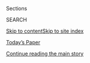 <div id="app">

<div>

<div class="NYTAppHideMasthead css-zz1s19 e1suatyy0">

<div class="section css-ui9rw0 e1suatyy2">

<div class="css-11hrj97 er09x8g0">

<div class="css-6n7j50">

</div>

<span class="css-1dv1kvn">Sections</span>

<div class="css-10488qs">

<span class="css-1dv1kvn">SEARCH</span>

</div>

[Skip to content](#site-content)[Skip to site
index](#site-index)

</div>

<div class="css-10698na e1huz5gh0">

</div>

</div>

<div id="masthead-bar-one" class="section hasLinks css-15hmgas e1csuq9d3">

<div class="css-uqyvli e1csuq9d0">

</div>

<div class="css-1uqjmks e1csuq9d1">

</div>

<div class="css-9e9ivx">

[](https://myaccount.nytimes3xbfgragh.onion/auth/login?response_type=cookie&client_id=vi)

</div>

<div class="css-1bvtpon e1csuq9d2">

[Today’s Paper](https://www.nytimes3xbfgragh.onion/section/todayspaper)

</div>

</div>

</div>

</div>

<div data-aria-hidden="false">

<div id="site-content" data-role="main">

<div class="css-1ffjgkm">

</div>

<div id="top-wrapper" class="css-15p45cc eaca97t0" type="top">

<div id="top-slug" class="css-19x0jxb eaca97t1" hidden="">

Advertisement

</div>

[Continue reading the main
story](#after-top)

<div class="ad top-wrapper" style="text-align:center;height:100%;display:block;min-height:90px">

<div id="top" class="place-ad" data-position="top" data-size-key="top">

</div>

</div>

<div id="after-top">

</div>

</div>

<div id="collection-on-dessert" class="section css-15h4p1b e9abtgs0">

<div class="css-1j21atc e1svk9qx1">

<div class="css-fmiefx e1svk9qx2">

<div class="css-1hk7r2m eu54l5x0">

<div id="sponsor-wrapper" class="css-7a1pgi eaca97t0" type="sponsor" hidden="">

<div id="sponsor-slug" class="css-1l4mleb eaca97t1" hidden="">

Supported by

</div>

[Continue reading the main
story](#after-sponsor)

<div id="sponsor" class="ad sponsor-wrapper" style="text-align:left;height:100%;display:block">

</div>

<div id="after-sponsor">

</div>

</div>

</div>

### <span class="css-15smmd5 ezz4tcd1">[Magazine](/section/magazine)</span>

</div>

<div class="css-nfcc9b e1svk9qx3">

<div class="css-vl9dhg e1svk9qx5">

<div class="css-1nrhkj6 e1svk9qx6">

# On Dessert

<div class="follow-button-placeholder" data-collection-id="">

</div>

</div>

## <span>Our resident columnist Dorie Greenspan writes about desserts readers should be making right now.</span>

</div>

</div>

## <span>Our resident columnist Dorie Greenspan writes about desserts readers should be making right now.</span>

</div>

<div class="css-1rclpnj ekkqrpp0">

</div>

<div class="css-185go5a e1o5byef0">

<div class="css-15cbhtu">

  - [Latest](#stream-panel)
  - <span class="css-6n7j50">Search</span>
    <div class="control">
    <div class="label-container css-1dv1kvn">
    Search
    </div>
    <div class="css-wm4t3d">
    **<span id="clear-search-input" class="css-1dv1kvn">Clear this text
    input</span>
    </div>
    </div>
    <span class="css-1iovbfw"></span>

<div id="stream-panel" class="section css-8msx5b e1jz0cab1">

<div class="css-13mho3u">

1.  
    
    <div class="css-1cp3ece">
    
    <div class="css-1l4spti">
    
    [](/2018/12/20/magazine/big-spice-cookie-share.html)
    
    <div class="css-79elbk">
    
    ![](https://static01.graylady3jvrrxbe.onion/images/2018/12/23/magazine/23mag-ondessert-image1/23mag-ondessert-image1-thumbWide.jpg?quality=75&auto=webp&disable=upscale)
    
    </div>
    
    ## A Big, Shared Cookie Is an Invitation to Stay and Talk Into the Night
    
    Linger on the last course.
    
    <div class="css-1m9admi ea5icrr0">
    
    By <span class="css-1n7hynb">Dorie
    Greenspan</span>
    
    </div>
    
    </div>
    
    <div class="css-1xu41bz e1xfvim33">
    
    </div>
    
    </div>

2.  
    
    <div class="css-1cp3ece">
    
    <div class="css-1l4spti">
    
    [](/2018/11/06/magazine/eton-mess-dessert-fall-winter.html)
    
    <div class="css-79elbk">
    
    ![](https://static01.graylady3jvrrxbe.onion/images/2018/11/11/magazine/11mag-dessert-slide-MVM7/11mag-dessert-slide-MVM7-thumbWide-v3.jpg?quality=75&auto=webp&disable=upscale)
    
    </div>
    
    ## The Eton Mess, a Classic Dessert for Endless Variation
    
    Cranberry jam, lemon curd and ginger turn this typically
    warm-weather dessert into a fall or winter treat.
    
    <div class="css-1m9admi ea5icrr0">
    
    By <span class="css-1n7hynb">Dorie
    Greenspan</span>
    
    </div>
    
    </div>
    
    <div class="css-1xu41bz e1xfvim33">
    
    </div>
    
    </div>

3.  
    
    <div class="css-1cp3ece">
    
    <div class="css-1l4spti">
    
    [](/2018/10/10/magazine/chocolate-cake-julia-child.html)
    
    <div class="css-79elbk">
    
    ![](https://static01.graylady3jvrrxbe.onion/images/2018/10/14/magazine/14mag-OnDessert-image1/14mag-OnDessert-image1-thumbWide.jpg?quality=75&auto=webp&disable=upscale)
    
    </div>
    
    ## A Cake Fit for Julia Child
    
    Paying homage to a mentor’s insistent unfussiness.
    
    <div class="css-1m9admi ea5icrr0">
    
    By <span class="css-1n7hynb">Dorie
    Greenspan</span>
    
    </div>
    
    </div>
    
    <div class="css-1xu41bz e1xfvim33">
    
    </div>
    
    </div>

4.  
    
    <div class="css-1cp3ece">
    
    <div class="css-1l4spti">
    
    [](/2018/09/03/magazine/chocolate-chip-cookie-cranberry-paris.html)
    
    <div class="css-79elbk">
    
    ![](https://static01.graylady3jvrrxbe.onion/images/2018/09/09/magazine/09mag-OnDessert-image1/09mag-OnDessert-image1-thumbWide.jpg?quality=75&auto=webp&disable=upscale)
    
    </div>
    
    ## Elevate Your Chocolate-Chip Cookies
    
    A masterful balance between sweet and tart, crunch and tenderness
    from a small restaurant in Paris.
    
    <div class="css-1m9admi ea5icrr0">
    
    By <span class="css-1n7hynb">Dorie
    Greenspan</span>
    
    </div>
    
    </div>
    
    <div class="css-1xu41bz e1xfvim33">
    
    </div>
    
    </div>

5.  
    
    <div class="css-1cp3ece">
    
    <div class="css-1l4spti">
    
    [](/2018/08/08/magazine/french-pastry-techniques-custard.html)
    
    <div class="css-79elbk">
    
    ![](https://static01.graylady3jvrrxbe.onion/images/2018/08/12/magazine/12mag-on-dessert-image1/12mag-on-dessert-image1-thumbWide.jpg?quality=75&auto=webp&disable=upscale)
    
    </div>
    
    ## France Meets China in a Luxurious Custard
    
    A delicious innovation using techniques common to both dessert
    cultures.
    
    <div class="css-1m9admi ea5icrr0">
    
    By <span class="css-1n7hynb">Dorie
    Greenspan</span>
    
    </div>
    
    </div>
    
    <div class="css-1xu41bz e1xfvim33">
    
    </div>
    
    </div>

6.  
    
    <div class="css-1cp3ece">
    
    <div class="css-1l4spti">
    
    [](/2018/07/03/magazine/holiday-cake-roman-lemon-breakfast.html)
    
    <div class="css-79elbk">
    
    ![](https://static01.graylady3jvrrxbe.onion/images/2018/07/08/magazine/08mag-OnDessert-promo/08mag-OnDessert-image2-thumbWide-v2.png?quality=75&auto=webp&disable=upscale)
    
    </div>
    
    ## A Lemony Breakfast Cake That Tastes Like a Roman Holiday
    
    After I returned from Italy, I wanted to recapture the joys of
    eating a sunshine yellow cake in the morning.
    
    <div class="css-1m9admi ea5icrr0">
    
    By <span class="css-1n7hynb">Dorie
    Greenspan</span>
    
    </div>
    
    </div>
    
    <div class="css-1xu41bz e1xfvim33">
    
    </div>
    
    </div>

7.  
    
    <div class="css-1cp3ece">
    
    <div class="css-1l4spti">
    
    [](/2018/06/19/magazine/nothing-satisfies-the-need-for-crunch-like-biscotti.html)
    
    <div class="css-79elbk">
    
    ![](https://static01.graylady3jvrrxbe.onion/images/2018/06/24/magazine/24Dessert-promo/24Dessert-thumbWide.jpg?quality=75&auto=webp&disable=upscale)
    
    </div>
    
    ## Nothing Satisfies the Need for Crunch Like Biscotti
    
    The ideal solution for a dessert with snap.
    
    <div class="css-1m9admi ea5icrr0">
    
    By <span class="css-1n7hynb">Dorie
    Greenspan</span>
    
    </div>
    
    </div>
    
    <div class="css-1xu41bz e1xfvim33">
    
    </div>
    
    </div>

8.  
    
    <div class="css-1cp3ece">
    
    <div class="css-1l4spti">
    
    [](/2018/05/09/magazine/chocolate-cake-sons-birthday-devils-food.html)
    
    <div class="css-79elbk">
    
    ![](https://static01.graylady3jvrrxbe.onion/images/2018/05/13/magazine/13OnDessert-copy/13OnDessert-thumbWide.jpg?quality=75&auto=webp&disable=upscale)
    
    </div>
    
    ## The Double-Layer Chocolate Cake I Make for My Son’s Birthday
    
    A frosted chocolate birthday confection that never gets old.
    
    <div class="css-1m9admi ea5icrr0">
    
    By <span class="css-1n7hynb">Dorie
    Greenspan</span>
    
    </div>
    
    </div>
    
    <div class="css-1xu41bz e1xfvim33">
    
    </div>
    
    </div>

9.  
    
    <div class="css-1cp3ece">
    
    <div class="css-1l4spti">
    
    [](/2018/04/03/magazine/pastry-france-syria-baklava-mille-feuille.html)
    
    <div class="css-79elbk">
    
    ![](https://static01.graylady3jvrrxbe.onion/images/2018/04/08/magazine/08mag-ondessert1-promo/08mag-08ondessert-t_CA0-thumbWide.jpg?quality=75&auto=webp&disable=upscale)
    
    </div>
    
    ## A New Pastry Layers Tastes of France and Syria
    
    Baklava and mille-feuille come together in this chewy, buttery,
    sweet and creamy morsel.
    
    <div class="css-1m9admi ea5icrr0">
    
    By <span class="css-1n7hynb">Dorie
    Greenspan</span>
    
    </div>
    
    </div>
    
    <div class="css-1xu41bz e1xfvim33">
    
    </div>
    
    </div>

10. 
    
    <div class="css-1cp3ece">
    
    <div class="css-1l4spti">
    
    [](/2018/03/20/magazine/simple-lemon-tart-sweet-crust-recipe.html)
    
    <div class="css-79elbk">
    
    ![](https://static01.graylady3jvrrxbe.onion/images/2018/03/25/magazine/25mag-ondessert-promo/25mag-ondessert-thumbWide.jpg?quality=75&auto=webp&disable=upscale)
    
    </div>
    
    ## A Simple Lemon Tart With Sensuous Surprises
    
    Slow to melt in the mouth yet carrying a bold flavor, this dessert
    will pull you in with its sly power.
    
    <div class="css-1m9admi ea5icrr0">
    
    By <span class="css-1n7hynb">Dorie Greenspan</span>
    
    </div>
    
    </div>
    
    <div class="css-1xu41bz e1xfvim33">
    
    </div>
    
    </div>

<div class="css-13mho3u">

<div class="css-1t62hi8">

<div class="css-1stvaey">

Show
More

<div>

<div style="border:0;clip:rect(0 0 0 0);height:1px;margin:-1px;overflow:hidden;white-space:nowrap;padding:0;width:1px;position:absolute" data-role="log" data-aria-live="assertive">

</div>

<div style="border:0;clip:rect(0 0 0 0);height:1px;margin:-1px;overflow:hidden;white-space:nowrap;padding:0;width:1px;position:absolute" data-role="log" data-aria-live="assertive">

</div>

<div style="border:0;clip:rect(0 0 0 0);height:1px;margin:-1px;overflow:hidden;white-space:nowrap;padding:0;width:1px;position:absolute" data-role="log" data-aria-live="polite">

</div>

<div style="border:0;clip:rect(0 0 0 0);height:1px;margin:-1px;overflow:hidden;white-space:nowrap;padding:0;width:1px;position:absolute" data-role="log" data-aria-live="polite">

</div>

</div>

</div>

</div>

</div>

</div>

<div class="css-g6hk37 supplemental">

<div id="mid1-wrapper" class="css-10wkyv7 eaca97t0" type="lede">

<div id="mid1-slug" class="css-1tag3rd eaca97t1">

Advertisement

</div>

[Continue reading the main
story](#after-mid1)

<div id="mid1" class="ad mid1-wrapper" style="text-align:center;height:100%;display:block;min-height:250px">

</div>

<div id="after-mid1">

</div>

</div>

<div id="mktg-wrapper" class="css-oxle51 eaca97t0" type="mktg">

<div id="mktg-slug" class="css-1tag3rd eaca97t1">

Advertisement

</div>

[Continue reading the main
story](#after-mktg)

<div id="mktg" class="ad mktg-wrapper" style="text-align:center;height:100%;display:block">

</div>

<div id="after-mktg">

</div>

</div>

</div>

</div>

</div>

</div>

</div>

</div>

## Site Index

<div>

</div>

## Site Information Navigation

  - [© <span>2020</span> <span>The New York Times
    Company</span>](https://help.nytimes3xbfgragh.onion/hc/en-us/articles/115014792127-Copyright-notice)

<!-- end list -->

  - [NYTCo](https://www.nytco.com/)
  - [Contact
    Us](https://help.nytimes3xbfgragh.onion/hc/en-us/articles/115015385887-Contact-Us)
  - [Work with us](https://www.nytco.com/careers/)
  - [Advertise](https://nytmediakit.com/)
  - [T Brand Studio](http://www.tbrandstudio.com/)
  - [Your Ad
    Choices](https://www.nytimes3xbfgragh.onion/privacy/cookie-policy#how-do-i-manage-trackers)
  - [Privacy](https://www.nytimes3xbfgragh.onion/privacy)
  - [Terms of
    Service](https://help.nytimes3xbfgragh.onion/hc/en-us/articles/115014893428-Terms-of-service)
  - [Terms of
    Sale](https://help.nytimes3xbfgragh.onion/hc/en-us/articles/115014893968-Terms-of-sale)
  - [Site
    Map](https://spiderbites.nytimes3xbfgragh.onion)
  - [Help](https://help.nytimes3xbfgragh.onion/hc/en-us)
  - [Subscriptions](https://www.nytimes3xbfgragh.onion/subscription?campaignId=37WXW)

</div>

</div>
